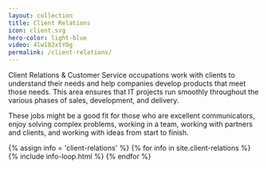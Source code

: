 ```yaml
---
layout: collection
title: Client Relations
icon: client.svg
hero-color: light-blue
video: 4lw182xtYOg
permalink: /client-relations/
---
```

<section class="db center measure f4">
<p>Client Relations &amp; Customer Service occupations work with clients to understand their needs and help companies develop products that meet those needs. This area ensures that IT projects run smoothly throughout the various phases of sales, development, and delivery.</p>

<p>These jobs might be a good fit for those who are excellent communicators, enjoy solving complex problems, working in a team, working with partners and clients, and working with ideas from start to finish.</p>
</section>
  <div class="cf pa2">
  {% assign info = 'client-relations' %}
  {% for info in site.client-relations %}
    {% include info-loop.html %}
{% endfor %}
 </div>